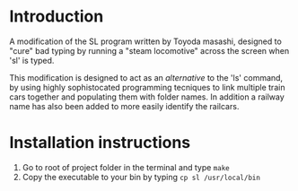 # Introduction

A modification of the SL program written by Toyoda masashi, designed 
to "cure" bad typing by running a "steam locomotive" across the screen 
when 'sl' is typed.

This modification is designed to act as an _alternative_ to the 'ls'
command, by using highly sophistocated programming tecniques to
link multiple train cars together and populating them with folder
names.  In addition a railway name has also been added to more easily
identify the railcars.

# Installation instructions

1. Go to root of project folder in the terminal and type `make`
2. Copy the executable to your bin by typing `cp sl /usr/local/bin`